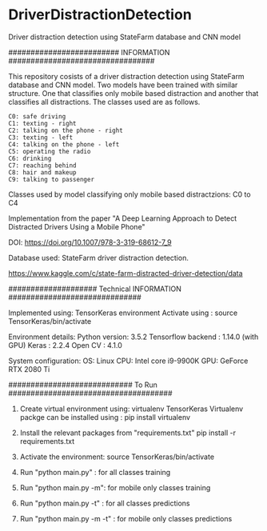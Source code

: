 # DriverDistractionDetection
Driver distraction detection using StateFarm database and CNN model



######################### INFORMATION #################################


This repository cosists of a driver distraction detection using StateFarm database and CNN model. Two models have been trained with similar structure. One that classifies only mobile based distraction and another that classifies all distractions. The classes used are as follows.

    C0: safe driving
    C1: texting - right
    C2: talking on the phone - right
    C3: texting - left
    C4: talking on the phone - left
    C5: operating the radio
    C6: drinking
    C7: reaching behind
    C8: hair and makeup
    C9: talking to passenger

Classes used by model classifying only mobile based distractzions: C0 to C4

Implementation from the paper "A Deep Learning Approach to Detect Distracted Drivers Using a Mobile Phone"

DOI: https://doi.org/10.1007/978-3-319-68612-7_9 


Database used: StateFarm driver distraction detection.

https://www.kaggle.com/c/state-farm-distracted-driver-detection/data


#################### Technical INFORMATION ##############################

Implemented using: TensorKeras environment
Activate using : source TensorKeras/bin/activate


Environment details:
Python version: 3.5.2
Tensorflow backend : 1.14.0 (with GPU)
Keras : 2.2.4
Open CV : 4.1.0

System configuration:
OS: Linux
CPU: Intel core i9-9900K
GPU: GeForce RTX 2080 Ti

############################ To Run #####################################

1. Create virtual environment using: 
    virtualenv TensorKeras
    Virtualenv packge can be installed using : pip install virtualenv
    
2. Install the relevant packages from "requirements.txt"
    pip install -r requirements.txt

3. Activate the environment: 
    source TensorKeras/bin/activate

4. Run "python main.py" : for all classes training

5. Run "python main.py -m": for mobile only classes training

6. Run "python main.py -t" : for all classes predictions

7. Run "python main.py -m -t" : for mobile only classes predictions
